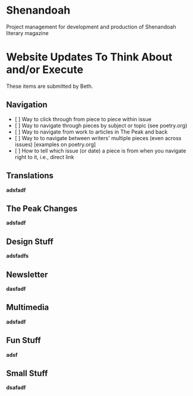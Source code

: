 # Shenandoah

Project management for development and production of Shenandoah literary magazine

# **Website Updates To Think About and/or Execute**

These items are submitted by Beth.

## **Navigation**

*    [ ]  Way to click through from piece to piece within issue
*    [ ]  Way to navigate through pieces by subject or topic (see poetry.org)
*    [ ]  Way to navigate from work to articles in The Peak and back
*    [ ]  Way to to navigate between writers' multiple pieces (even across issues) \[examples on poetry.org\]
*    [ ]  How to tell which issue (or date) a piece is from when you navigate right to it, i.e., direct link

## **Translations**

**adsfadf**

## **The Peak Changes**

**adsfadf**

## **Design Stuff**

**adsfadfs**

## **Newsletter**

**dasfadf**

## **Multimedia**

**adsfadf**

## **Fun Stuff**

**adsf**

## **Small Stuff**

**dsafadf**
